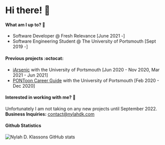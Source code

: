 # Hi there! 🌸

#### What am I up to? 🐨
* Software Developer @ Fresh Relevance [June 2021 -]
* Software Engineering Student @ The University of Portsmouth [Sept 2019 -]

#### Previous projects :octocat:
* [iArsenic](https://github.com/portsoc/iArsenic) with the University of Portsmouth [Jun 2020 - Nov 2020, Mar 2021 - Jun 2021]
* [PONToon Career Guide](https://github.com/pontoonapps/CareerGuide) with the University of Portsmouth [Feb 2020 - Dec 2020]

#### Interested in working with me? 🔭
Unfortunately I am not taking on any new projects until September 2022.
**Business Inquiries:** contact@nylahdk.com


#### Github Statistics
![Nylah D. Klassons GitHub stats](https://github-readme-stats.vercel.app/api?username=txjson&count_private=true)

